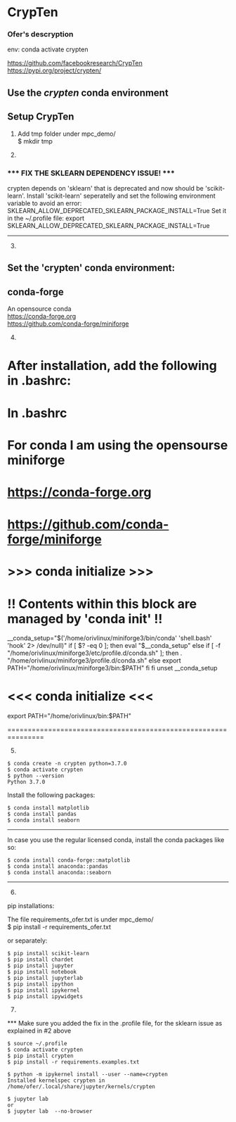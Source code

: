 # CrypTen
### Ofer's descryption

env:
conda activate crypten

https://github.com/facebookresearch/CrypTen     
https://pypi.org/project/crypten/            


## Use the ***crypten*** conda environment

## Setup CrypTen

1) Add tmp folder under mpc_demo/          
		$ mkdir tmp

2)     
### *** FIX THE SKLEARN DEPENDENCY ISSUE! ***
crypten depends on 'sklearn' that is deprecated and now should be 'scikit-learn'.
Install 'scikit-learn' seperatelly and set the following environment variable to avoid an error:
SKLEARN_ALLOW_DEPRECATED_SKLEARN_PACKAGE_INSTALL=True
Set it in the ~/.profile file:
	export SKLEARN_ALLOW_DEPRECATED_SKLEARN_PACKAGE_INSTALL=True

---------------------------------------------------------------------------

3)     
## Set the 'crypten' conda environment:    

## conda-forge
An opensource conda           
https://conda-forge.org       
https://github.com/conda-forge/miniforge           

4)    
After installation, add the following in .bashrc:              
===============================================================
In .bashrc
==========

# For conda I am using the opensourse miniforge
# https://conda-forge.org
# https://github.com/conda-forge/miniforge

# >>> conda initialize >>>
# !! Contents within this block are managed by 'conda init' !!
__conda_setup="$('/home/orivlinux/miniforge3/bin/conda' 'shell.bash' 'hook' 2> /dev/null)"
if [ $? -eq 0 ]; then
    eval "$__conda_setup"
else
    if [ -f "/home/orivlinux/miniforge3/etc/profile.d/conda.sh" ]; then
        . "/home/orivlinux/miniforge3/profile.d/conda.sh"
    else
        export PATH="/home/orivlinux/miniforge3/bin:$PATH"
    fi
fi
unset __conda_setup
# <<< conda initialize <<<

export PATH="/home/orivlinux/bin:$PATH"

===============================================================

5)    

	$ conda create -n crypten python=3.7.0
	$ conda activate crypten
	$ python --version
	Python 3.7.0

Install the following packages:    

	$ conda install matplotlib
	$ conda install pandas
	$ conda install seaborn

----------------------------------------------------
In case you use the regular licensed conda, install the conda packages like so:

	$ conda install conda-forge::matplotlib
	$ conda install anaconda::pandas
	$ conda install anaconda::seaborn
----------------------------------------------------

6)     

pip installations:

The file requirements_ofer.txt is under mpc_demo/    
	$ pip install -r requirements_ofer.txt

or separately:

	$ pip install scikit-learn
	$ pip install chardet
	$ pip install jupyter
	$ pip install notebook
	$ pip install jupyterlab
	$ pip install ipython
	$ pip install ipykernel
	$ pip install ipywidgets


7)    
*** Make sure you added the fix in the .profile file, for the sklearn issue as explained in #2 above     

	$ source ~/.profile
	$ conda activate crypten
	$ pip install crypten
	$ pip install -r requirements.examples.txt

	$ python -m ipykernel install --user --name=crypten
	Installed kernelspec crypten in /home/ofer/.local/share/jupyter/kernels/crypten

	$ jupyter lab
	or
	$ jupyter lab  --no-browser


